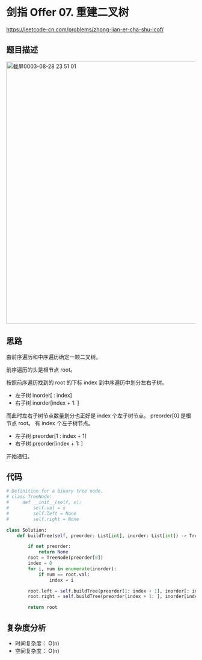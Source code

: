 剑指 Offer 07. 重建二叉树
====
https://leetcode-cn.com/problems/zhong-jian-er-cha-shu-lcof/

## 题目描述
<img width="697" alt="截屏0003-08-28 23 51 01" src="https://user-images.githubusercontent.com/10908630/131222056-42e85bf4-7e07-489c-a3fa-f8bb05f4a709.png">

## 思路
由前序遍历和中序遍历确定一颗二叉树。

前序遍历的头是根节点 root。

按照前序遍历找到的 root 的下标 index 到中序遍历中划分左右子树。

- 左子树 inorder[ : index]
- 右子树 inorder[index + 1: ]

而此时左右子树节点数量划分也正好是 index 个左子树节点。
preorder[0] 是根节点 root。
有 index 个左子树节点。

- 左子树 preorder[1 : index + 1]
- 右子树 preorder[index + 1: ]

开始递归。

## 代码
```python
# Definition for a binary tree node.
# class TreeNode:
#     def __init__(self, x):
#         self.val = x
#         self.left = None
#         self.right = None

class Solution:
    def buildTree(self, preorder: List[int], inorder: List[int]) -> TreeNode:

        if not preorder:
            return None
        root = TreeNode(preorder[0])
        index = 0
        for i, num in enumerate(inorder):
            if num == root.val:
                index = i

        root.left = self.buildTree(preorder[1: index + 1], inorder[: index])
        root.right = self.buildTree(preorder[index + 1: ], inorder[index + 1: ])

        return root
```

## 复杂度分析
- 时间复杂度： O(n)
- 空间复杂度： O(n)
